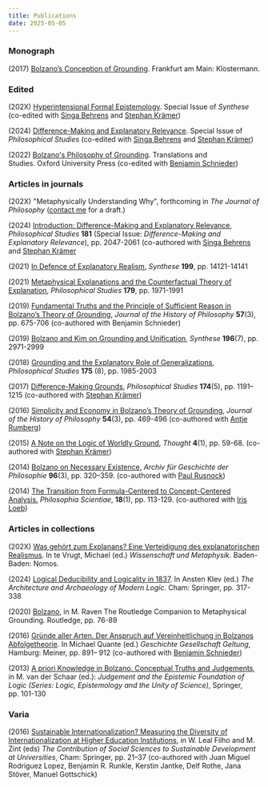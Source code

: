 ```yaml
---
title: Publications
date: 2025-05-05 
---
```


### Monograph


(2017) [Bolzano’s Conception of Grounding](https://www.nomos-elibrary.de/en/10.5771/9783465139713/bolzano-s-conception-of-grounding). Frankfurt am Main: Klostermann. 


### Edited 

(202X) [Hyperintensional Formal Epistemology](https://link.springer.com/collections/ieaaafadbe). Special Issue of *Synthese* (co-edited with [Singa Behrens](https://www.singabehrens.de) and [Stephan Krämer](https://stephankraemer.wordpress.com))
 

(2024) [Difference-Making and Explanatory Relevance](https://link.springer.com/collections/dfddhbjigd). Special Issue of *Philosophical Studies* (co-edited with [Singa Behrens](https://www.singabehrens.de) and [Stephan Krämer](https://stephankraemer.wordpress.com))
 

(2022) [Bolzano's Philosophy of Grounding](https://global.oup.com/academic/product/bolzanos-philosophy-of-grounding-9780192847973?cc=de&lang=en&#). Translations and Studies. Oxford University Press (co-edited with [Benjamin Schnieder](https://benjaminschnieder.wordpress.com))


### Articles in journals

(202X) "Metaphysically Understanding Why", forthcoming in *The Journal of Philosophy* ([contact me](mailto:stefan.roski@philos.uzh.ch) for a draft.)

(2024) [Introduction: Difference-Making and Explanatory Relevance](https://link.springer.com/article/10.1007/s11098-024-02213-8), *Philosophical Studies* **181** (Special Issue: *Difference-Making and Explanatory Relevance*), pp. 2047-2061 (co-authored with [Singa Behrens](https://www.singabehrens.de) and [Stephan Krämer](https://stephankraemer.wordpress.com)

(2021) [In Defence of Explanatory Realism](https://link.springer.com/article/10.1007/s11229-021-03413-z), *Synthese* **199**, pp. 14121-14141

(2021) [Metaphysical Explanations and the Counterfactual Theory of Explanation](https://link.springer.com/article/10.1007/s11098-020-01518-8), *Philosophical Studies* **179**, pp. 1971-1991

(2019) [Fundamental Truths and the Principle of Sufficient Reason in Bolzano’s Theory of Grounding](https://muse.jhu.edu/article/736077), *Journal of the History of Philosophy* **57**(3), pp. 675-706 (co-authored with Benjamin Schnieder)

(2019) [Bolzano and Kim on Grounding and Unification](https://link.springer.com/article/10.1007/s11229-017-1593-7), *Synthese* **196**(7), pp. 2971-2999

(2018) [Grounding and the Explanatory Role of Generalizations](https://link.springer.com/article/10.1007/s11098-017-0946-x), *Philosophical Studies* **175**   (8), pp. 1985-2003 

(2017) [Difference-Making Grounds](https://link.springer.com/article/10.1007/s11098-016-0749-5), *Philosophical Studies* **174**(5), pp. 1191–1215 (co-authored with [Stephan Krämer](https://stephankraemer.wordpress.com))

(2016) [Simplicity and Economy in Bolzano’s Theory of Grounding](https://muse.jhu.edu/article/628209/), *Journal of the History of Philosophy* **54**(3), pp. 469-496 (co-authored with [Antje Rumberg](https://sites.google.com/view/antje-rumberg))

(2015) [A Note on the Logic of Worldly Ground](https://onlinelibrary.wiley.com/doi/abs/10.1002/tht3.158), *Thought* **4**(1), pp. 59-68. (co-authored with [Stephan Krämer](https://stephankraemer.wordpress.com))

(2014) [Bolzano on Necessary Existence](https://www.degruyterbrill.com/document/doi/10.1515/agph-2014-0015/), *Archiv für Geschichte der Philosophie* **96**(3), pp. 320–359. (co-authored with [Paul Rusnock](https://www.sitta.ca/Rusnock.html))

(2014) [The Transition from Formula-Centered to Concept-Centered Analysis.](https://journals.openedition.org/philosophiascientiae/916) *Philosophia Scientiae*, **18**(1), pp. 113-129. (co-authored with [Iris Loeb](https://philpeople.org/profiles/iris-loeb))

### Articles in collections

(202X) [Was gehört zum Explanans? Eine Verteidigung des explanatorischen Realismus](/Roski_WGZE.pdf). In te Vrugt, Michael (ed.) *Wissenschaft und Metaphysik*. Baden-Baden: Nomos.


(2024) [Logical Deducibility and Logicality in 1837](https://link.springer.com/chapter/10.1007/978-3-031-52411-0_15). In Ansten Klev (ed.) *The Architecture and Archaeology of Modern Logic*. Cham: Springer, pp. 317-338


(2020) [Bolzano](https://www.taylorfrancis.com/chapters/edit/10.4324/9781351258845-8/), in M. Raven The Routledge Companion to Metaphysical Grounding. Routledge, pp. 76-89


(2016) [Gründe aller Arten. Der Anspruch auf Vereinheitlichung in Bolzanos Abfolgetheorie](https://philpapers.org/rec/ROSGAA-6). In Michael Quante (ed.) *Geschichte Gesellschaft Geltung*, Hamburg: Meiner, pp. 891– 912 (co-authored with [Benjamin Schnieder](https://benjaminschnieder.wordpress.com))


(2013) [A priori Knowledge in Bolzano. Conceptual Truths and Judgements](https://link.springer.com/chapter/10.1007/978-94-007-5137-8_8), in M. van der Schaar (ed.): *Judgement and the Epistemic Foundation of Logic (Series: Logic, Epistemology and the Unity of Science)*, Springer, pp. 101-130


### Varia

(2016) [Sustainable Internationalization? Measuring the Diversity of Internationalization at Higher Education Institutions](https://link.springer.com/chapter/10.1007/978-3-319-26866-8_2), in W. Leal Filho and M. Zint (eds) *The Contribution of Social
Sciences to Sustainable Development at Universities*, Cham: Springer, pp. 21–37 (co-authored with Juan Miguel Rodriguez Lopez, Benjamin R. Runkle, Kerstin Jantke, Delf Rothe, Jana Stöver, Manuel Gottschick)

